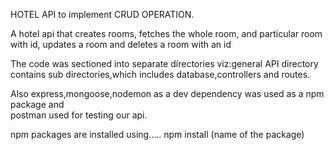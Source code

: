  HOTEL API to implement CRUD OPERATION.

A hotel api that creates rooms, fetches the  whole room, and particular room with id, updates a room and deletes  a room with an id

 The code was sectioned into separate directories viz:general API directory contains sub directories,which includes database,controllers and routes.

 Also express,mongoose,nodemon as a dev dependency was used as a npm package and    
  postman used for testing our api.

  npm packages are installed using.....
  npm install (name of the package)
 